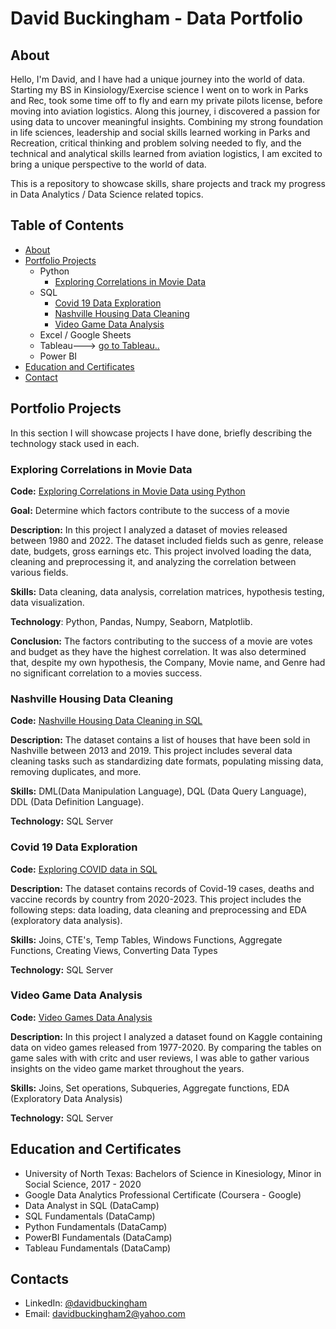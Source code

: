 # David Buckingham - Data Portfolio
## About <a name="about"></a>
Hello, I'm David, and I have had a unique journey into the world of data. Starting my BS in Kinsiology/Exercise science I went on to work in Parks and Rec, took some time off to fly and earn my private pilots license, before moving into aviation logistics.  Along this journey, i discovered a passion for using data to uncover meaningful insights.  Combining my strong foundation in life sciences, leadership and social skills learned working in Parks and Recreation, critical thinking and problem solving needed to fly, and the technical and analytical skills learned from aviation logistics, I am excited to bring a unique perspective to the world of data.

This is a repository to showcase skills, share projects and track my progress in Data Analytics / Data Science related topics.

## Table of Contents
- [About](#about)
- [Portfolio Projects](#portfolio-projects)
  - Python
    - [Exploring Correlations in Movie Data](#python-movie-analysis)
  - SQL
    - [Covid 19 Data Exploration](#covid-data-exploration)
    - [Nashville Housing Data Cleaning](#nashville-housing-data-cleaning)
    - [Video Game Data Analysis](#video-game-analysis)
  - Excel / Google Sheets
  - Tableau---> [go to Tableau..](https://public.tableau.com/app/profile/david.buckingham)
  - Power BI
- [Education and Certificates](#education)
- [Contact](#contacts)

## Portfolio Projects <a name="portfolio-projects"></a>
In this section I will showcase projects I have done, briefly describing the technology stack used in each.
### Exploring Correlations in Movie Data <a name="python-movie-analysis"></a>
**Code:** [Exploring Correlations in Movie Data using Python](https://github.com/davidbuckingham2/Python-movie-data-analysis/blob/main/Analyzing%20movie%20data%20in%20python.ipynb)

**Goal:** Determine which factors contribute to the success of a movie

**Description:** In this project I analyzed a dataset of movies released between 1980 and 2022.  The dataset included fields such as genre, release date, budgets, gross earnings etc.  This project involved loading the data, cleaning and preprocessing it, and analyzing the correlation between various fields.

**Skills:** Data cleaning, data analysis, correlation matrices, hypothesis testing, data visualization.

**Technology**: Python, Pandas, Numpy, Seaborn, Matplotlib.

**Conclusion:** The factors contributing to the success of a movie are votes and budget as they have the highest correlation. It was also determined that, despite my own hypothesis, the Company, Movie name, and Genre had no significant correlation to a movies success.

### Nashville Housing Data Cleaning <a name="nashville-housing-data-cleaning"></a>
**Code:** [Nashville Housing Data Cleaning in SQL](https://github.com/davidbuckingham2/Cleaning-Nashville-Housing-data)

**Description:** The dataset contains a list of houses that have been sold in Nashville between 2013 and 2019. This project includes several data cleaning tasks such as standardizing date formats, populating missing data, removing duplicates, and more.

**Skills:** DML(Data Manipulation Language), DQL (Data Query Language), DDL (Data Definition Language).

**Technology:** SQL Server

### Covid 19 Data Exploration <a name="covid-data-exploration"></a>
**Code:** [Exploring COVID data in SQL](https://github.com/davidbuckingham2/Covid-Data-Exploration/blob/main/SQL_covid_exploration.sql)

**Description:** The dataset contains records of Covid-19 cases, deaths and vaccine records by country from 2020-2023. This project includes the following steps: data loading, data cleaning and preprocessing and EDA (exploratory data analysis).

**Skills:** Joins, CTE's, Temp Tables, Windows Functions, Aggregate Functions, Creating Views, Converting Data Types

**Technology:** SQL Server

### Video Game Data Analysis <a name="video-game-analysis"></a>

**Code:** [Video Games Data Analysis](https://github.com/davidbuckingham2/SQL-Video-Game-Analysis/tree/main)

**Description:** In this project I analyzed a dataset found on Kaggle containing data on video games released from 1977-2020.  By comparing the tables on game sales with with critc and user reviews, I was able to gather various insights on the video game market throughout the years.

**Skills:** Joins, Set operations, Subqueries, Aggregate functions, EDA (Exploratory Data Analysis)

**Technology:** SQL Server

## Education and Certificates <a name="education"></a>

* University of North Texas:  Bachelors of Science in Kinesiology, Minor in Social Science, 2017 - 2020
* Google Data Analytics Professional Certificate (Coursera - Google)
* Data Analyst in SQL (DataCamp)
* SQL Fundamentals (DataCamp)
* Python Fundamentals (DataCamp)
* PowerBI Fundamentals (DataCamp)
* Tableau Fundamentals (DataCamp)

## Contacts <a name="contacts"></a>
* LinkedIn: [@davidbuckingham](https://www.linkedin.com/in/david-buckingham-a9a35a253/)
* Email: davidbuckingham2@yahoo.com

